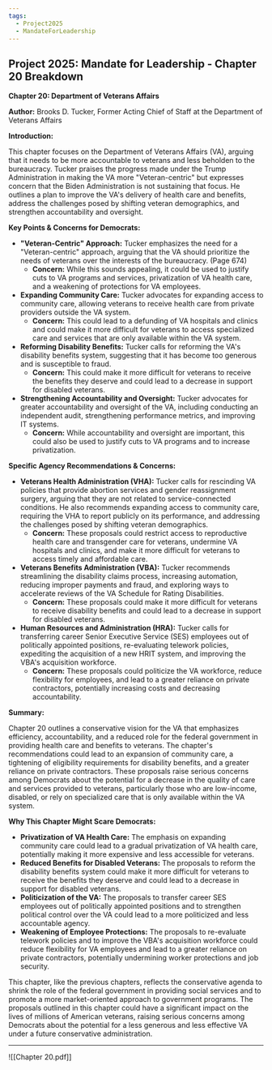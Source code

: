 ```yaml
---
tags:
  - Project2025
  - MandateForLeadership
---
```

## Project 2025: Mandate for Leadership - Chapter 20 Breakdown

**Chapter 20: Department of Veterans Affairs**

**Author:** Brooks D. Tucker, Former Acting Chief of Staff at the Department of Veterans Affairs

**Introduction:**

This chapter focuses on the Department of Veterans Affairs (VA), arguing that it needs to be more accountable to veterans and less beholden to the bureaucracy. Tucker praises the progress made under the Trump Administration in making the VA more "Veteran-centric" but expresses concern that the Biden Administration is not sustaining that focus. He outlines a plan to improve the VA's delivery of health care and benefits, address the challenges posed by shifting veteran demographics, and strengthen accountability and oversight.

**Key Points & Concerns for Democrats:**

* **"Veteran-Centric" Approach:** Tucker emphasizes the need for a "Veteran-centric" approach, arguing that the VA should prioritize the needs of veterans over the interests of the bureaucracy. (Page 674)
    * **Concern:** While this sounds appealing, it could be used to justify cuts to VA programs and services, privatization of VA health care, and a weakening of protections for VA employees.
* **Expanding Community Care:** Tucker advocates for expanding access to community care, allowing veterans to receive health care from private providers outside the VA system.
    * **Concern:** This could lead to a defunding of VA hospitals and clinics and could make it more difficult for veterans to access specialized care and services that are only available within the VA system.
* **Reforming Disability Benefits:** Tucker calls for reforming the VA's disability benefits system, suggesting that it has become too generous and is susceptible to fraud.
    * **Concern:** This could make it more difficult for veterans to receive the benefits they deserve and could lead to a decrease in support for disabled veterans.
* **Strengthening Accountability and Oversight:** Tucker advocates for greater accountability and oversight of the VA, including conducting an independent audit, strengthening performance metrics, and improving IT systems.
    * **Concern:** While accountability and oversight are important, this could also be used to justify cuts to VA programs and to increase privatization.

**Specific Agency Recommendations & Concerns:**

* **Veterans Health Administration (VHA):** Tucker calls for rescinding VA policies that provide abortion services and gender reassignment surgery, arguing that they are not related to service-connected conditions. He also recommends expanding access to community care, requiring the VHA to report publicly on its performance, and addressing the challenges posed by shifting veteran demographics.
    * **Concern:** These proposals could restrict access to reproductive health care and transgender care for veterans, undermine VA hospitals and clinics, and make it more difficult for veterans to access timely and affordable care.
* **Veterans Benefits Administration (VBA):** Tucker recommends streamlining the disability claims process, increasing automation, reducing improper payments and fraud, and exploring ways to accelerate reviews of the VA Schedule for Rating Disabilities.
    * **Concern:** These proposals could make it more difficult for veterans to receive disability benefits and could lead to a decrease in support for disabled veterans.
* **Human Resources and Administration (HRA):** Tucker calls for transferring career Senior Executive Service (SES) employees out of politically appointed positions, re-evaluating telework policies, expediting the acquisition of a new HRIT system, and improving the VBA's acquisition workforce.
    * **Concern:** These proposals could politicize the VA workforce, reduce flexibility for employees, and lead to a greater reliance on private contractors, potentially increasing costs and decreasing accountability.

**Summary:**

Chapter 20 outlines a conservative vision for the VA that emphasizes efficiency, accountability, and a reduced role for the federal government in providing health care and benefits to veterans. The chapter's recommendations could lead to an expansion of community care, a tightening of eligibility requirements for disability benefits, and a greater reliance on private contractors. These proposals raise serious concerns among Democrats about the potential for a decrease in the quality of care and services provided to veterans, particularly those who are low-income, disabled, or rely on specialized care that is only available within the VA system.

**Why This Chapter Might Scare Democrats:**

* **Privatization of VA Health Care:** The emphasis on expanding community care could lead to a gradual privatization of VA health care, potentially making it more expensive and less accessible for veterans.
* **Reduced Benefits for Disabled Veterans:** The proposals to reform the disability benefits system could make it more difficult for veterans to receive the benefits they deserve and could lead to a decrease in support for disabled veterans.
* **Politicization of the VA:** The proposals to transfer career SES employees out of politically appointed positions and to strengthen political control over the VA could lead to a more politicized and less accountable agency.
* **Weakening of Employee Protections:** The proposals to re-evaluate telework policies and to improve the VBA's acquisition workforce could reduce flexibility for VA employees and lead to a greater reliance on private contractors, potentially undermining worker protections and job security.

This chapter, like the previous chapters, reflects the conservative agenda to shrink the role of the federal government in providing social services and to promote a more market-oriented approach to government programs. The proposals outlined in this chapter could have a significant impact on the lives of millions of American veterans, raising serious concerns among Democrats about the potential for a less generous and less effective VA under a future conservative administration. 

----

![[Chapter 20.pdf]]